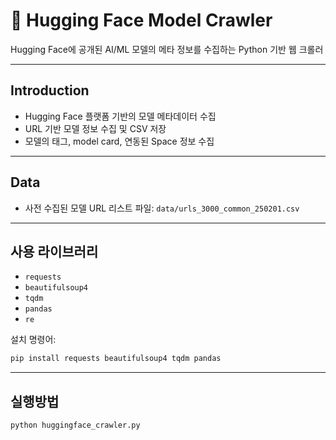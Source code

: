 # 🤗 Hugging Face Model Crawler

Hugging Face에 공개된 AI/ML 모델의 메타 정보를 수집하는 Python 기반 웹 크롤러

---

## Introduction

- Hugging Face 플랫폼 기반의 모델 메타데이터 수집
- URL 기반 모델 정보 수집 및 CSV 저장
- 모델의 태그, model card, 연동된 Space 정보 수집

---

## Data

- 사전 수집된 모델 URL 리스트 파일: `data/urls_3000_common_250201.csv`

---
## 사용 라이브러리

- `requests`  
- `beautifulsoup4`  
- `tqdm`  
- `pandas`  
- `re`

설치 명령어:

```bash
pip install requests beautifulsoup4 tqdm pandas
```

---

## 실행방법
```bash
python huggingface_crawler.py
```
